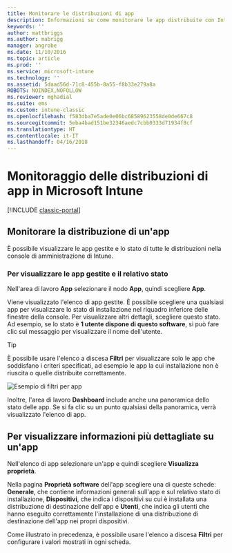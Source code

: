 ```yaml
---
title: Monitorare le distribuzioni di app
description: Informazioni su come monitorare le app distribuite con Intune.
keywords: ''
author: mattbriggs
ms.author: mabrigg
manager: angrobe
ms.date: 11/10/2016
ms.topic: article
ms.prod: ''
ms.service: microsoft-intune
ms.technology: ''
ms.assetid: 5daad56d-71c8-455b-8a55-f8b33e279a8a
ROBOTS: NOINDEX,NOFOLLOW
ms.reviewer: mghadial
ms.suite: ems
ms.custom: intune-classic
ms.openlocfilehash: f583dba7e5ade0e06bc68589623558de0de667c8
ms.sourcegitcommit: 5eba4bad151be32346aedc7cbb0333d71934f8cf
ms.translationtype: HT
ms.contentlocale: it-IT
ms.lasthandoff: 04/16/2018
---
```

# <a name="monitor-app-deployments-in-microsoft-intune"></a>Monitoraggio delle distribuzioni di app in Microsoft Intune

[!INCLUDE [classic-portal](../includes/classic-portal.md)]

## <a name="monitor-an-app-deployment"></a>Monitorare la distribuzione di un'app
È possibile visualizzare le app gestite e lo stato di tutte le distribuzioni nella console di amministrazione di Intune. <!---App status is displayed in real-time. You don't have to wait for the device to check-in before you can see this.--->

### <a name="to-view-apps-that-you-manage-and-their-status"></a>Per visualizzare le app gestite e il relativo stato
Nell'area di lavoro **App** selezionare il nodo **App**, quindi scegliere **App**.

Viene visualizzato l'elenco di app gestite. È possibile scegliere una qualsiasi app per visualizzare lo stato di installazione nel riquadro inferiore delle finestre della console. Per visualizzare altri dettagli, scegliere questo stato. Ad esempio, se lo stato è **1 utente dispone di questo software**, si può fare clic sul messaggio per visualizzare il nome dell'utente.

> [!TIP]
> È possibile usare l'elenco a discesa **Filtri** per visualizzare solo le app che soddisfano i criteri specificati, ad esempio le app la cui installazione non è riuscita o quelle distribuite correttamente.
>
> ![Esempio di filtri per app](./media/app-filters.png)

Inoltre, l'area di lavoro **Dashboard** include anche una panoramica dello stato delle app. Se si fa clic su un punto qualsiasi della panoramica, verrà visualizzato l'elenco di app.

## <a name="to-view-more-detailed-information-about-an-app"></a>Per visualizzare informazioni più dettagliate su un'app
Nell'elenco di app selezionare un'app e quindi scegliere **Visualizza proprietà**.

Nella pagina **Proprietà software** dell'app scegliere una di queste schede: **Generale**, che contiene informazioni generali sull'app e sul relativo stato di installazione, **Dispositivi**, che indica i dispositivi su cui è installata una distribuzione di destinazione dell'app e **Utenti**, che indica gli utenti che hanno eseguito correttamente l'installazione di una distribuzione di destinazione dell'app nei propri dispositivi.

Come illustrato in precedenza, è possibile usare l'elenco a discesa **Filtri** per configurare i valori mostrati in ogni scheda.
